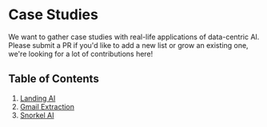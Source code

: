 # Case Studies

We want to gather case studies with real-life applications of data-centric AI. Please submit a PR if you'd like to add a new list or grow an existing one, we're looking for a lot of contributions here!

## Table of Contents
1. [Landing AI](landingai.md)
2. [Gmail Extraction](gmail_extraction.md)
3. [Snorkel AI](snorkelai.md)
